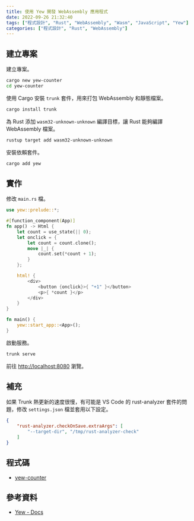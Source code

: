 ```yaml
---
title: 使用 Yew 開發 WebAssembly 應用程式
date: 2022-09-26 21:32:40
tags: ["程式設計", "Rust", "WebAssembly", "Wasm", "JavaScript", "Yew"]
categories: ["程式設計", "Rust", "WebAssembly"]
---
```


## 建立專案

建立專案。

```bash
cargo new yew-counter
cd yew-counter
```

使用 Cargo 安裝 `trunk` 套件，用來打包 WebAssembly 和靜態檔案。

```bash
cargo install trunk
```

為 Rust 添加 `wasm32-unknown-unknown` 編譯目標，讓 Rust 能夠編譯 WebAssembly 檔案。

```bash
rustup target add wasm32-unknown-unknown
```

安裝依賴套件。

```bash
cargo add yew
```

## 實作

修改 `main.rs` 檔。

```rs
use yew::prelude::*;

#[function_component(App)]
fn app() -> Html {
    let count = use_state(|| 0);
    let onclick = {
        let count = count.clone();
        move |_| {
            count.set(*count + 1);
        }
    };

    html! {
        <div>
            <button {onclick}>{ "+1" }</button>
            <p>{ *count }</p>
        </div>
    }
}

fn main() {
    yew::start_app::<App>();
}
```

啟動服務。

```bash
trunk serve
```

前往 <http://localhost:8080> 瀏覽。

## 補充

如果 Trunk 熱更新的速度很慢，有可能是 VS Code 的 rust-analyzer 套件的問題，修改 `settings.json` 檔並套用以下設定。

```json
{
    "rust-analyzer.checkOnSave.extraArgs": [
        "--target-dir", "/tmp/rust-analyzer-check"
    ]
}
```

## 程式碼

- [yew-counter](https://github.com/memochou1993/yew-counter)

## 參考資料

- [Yew - Docs](https://yew.rs/docs/next/getting-started/build-a-sample-app)
